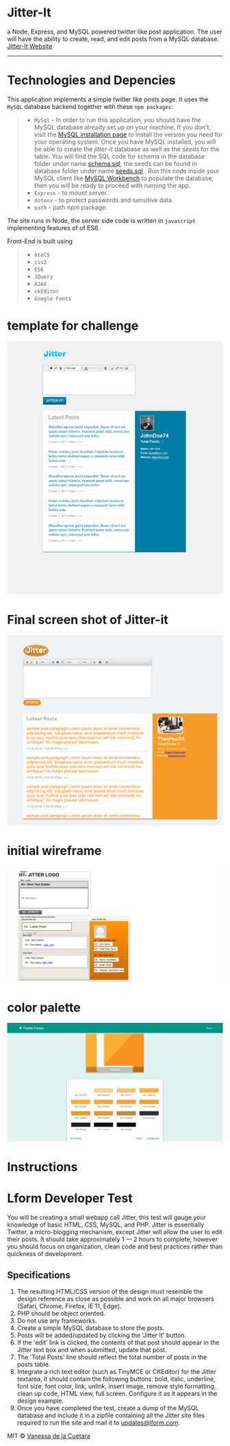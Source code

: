 # **Jitter-It**

a Node, Express, and MySQL powered twitter like post application. The user will have the ability to create, read, and edit posts from a MySQL database. [Jitter-It Website](https://jitter-it.herokuapp.com/)

---


# **Technologies and Depencies**

This application implements a simple twitter like posts page. It uses the `MySQL` database backend together with these `npm packages`:
> - `MySql` - In order to run this application, you should have the MySQL database already set up on your machine. If you don't, visit the [MySQL installation page](https://dev.mysql.com/doc/refman/5.6/en/installing.html) to install the version you need for your operating system. Once you have MySQL installed, you will be able to create the *jitter-it* database as well as the *seeds* for the table. You will find the SQL code for schema in the database folder under name [schema.sql](database/schema.sql), the seeds can be found in database folder under name [seeds.sql](database/seeds.sql) . Run this code inside your MySQL client like [MySQL Workbench](https://www.mysql.com/products/workbench/) to populate the database, then you will be ready to proceed with running the app.
> - `Express` - to mount server. 
> - `dotenv` - to protect passwords and sensitive data.
> - `path` -  path npm package. 

The site runs in Node, the server side code is written in `javascript` implementing features of of ES6.

Front-End is built using
> - `html5` 
> - `css3` 
> - `ES6` 
> - `JQuery` 
> - `AJAX`
> - `ckEditor` 
> - `Google Fonts`

# **template for challenge**
![template for challenge](./public/assets/images/jitter.jpg)

# **Final screen shot of Jitter-it**
![Screen Shot of Jitter-it](./public/assets/images/final-screenshot-jitter-it.png)

# **initial wireframe**
![initial wireframe](./public/assets/images/jitter-wireframe.png)

# **color palette**
![color palette](./public/assets/images/jitter-it-color-palette.png)


# **Instructions**
# Lform Developer Test

You will be creating a small webapp call Jitter, this test will gauge your knowledge of basic HTML, CSS, MySQL, and PHP. Jitter is essentially Twitter, a micro-blogging mechanism, except Jitter will allow the user to edit their posts. It should take approximately 1 — 2 hours to complete, however you should focus on organization, clean code and best practices rather than quickness of development.

## Specifications

1. The resulting HTML/CSS version of the design must resemble the design reference as close as possible and work on all major browsers (Safari, Chrome, Firefox, IE 11, Edge).
1. PHP should be object oriented.
1. Do not use any frameworks.
1. Create a simple MySQL database to store the posts.
1. Posts will be added/updated by clicking the 'Jitter It' button.
1. If the 'edit' link is clicked, the contents of that post should appear in the Jitter text box and when submitted, update that post.
1. The 'Total Posts' line should reflect the total number of posts in the posts table.
1. Integrate a rich text editor (such as TinyMCE or CKEditor) for the Jitter textarea, it should contain the following buttons: bold, italic, underline, font size, font color, link, unlink, insert image, remove style formatting, clean up code, HTML view, full screen. Configure it as it appears in the design example.
1. Once you have completed the test, create a dump of the MySQL database and include it in a zipfile containing all the Jitter site files required to run the site and mail it to [updates@lform.com](mailto:updates@lform.com).



MIT © [Vanessa de la Cuetara](2019)

